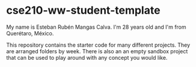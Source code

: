 # cse210-ww-student-template
My name is Esteban Rubén Mangas Calva. I'm 28 years old and I'm from Querétaro, México.

This repository contains the starter code for many different projects. They are arranged folders by week. There is also an an empty sandbox project that can be used to play around with any concept you would like.
